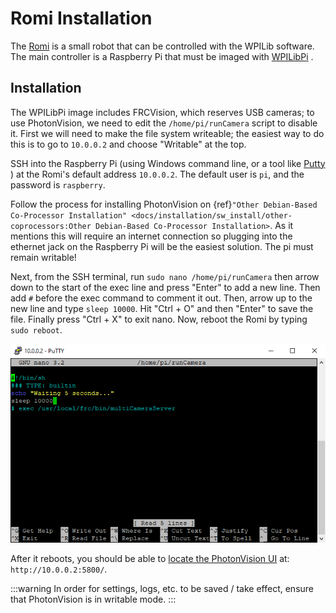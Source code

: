 # Romi Installation

The [Romi](https://docs.wpilib.org/en/latest/docs/romi-robot/index.html) is a small robot that can be controlled with the WPILib software. The main controller is a Raspberry Pi that must be imaged with [WPILibPi](https://docs.wpilib.org/en/latest/docs/romi-robot/imaging-romi.html) .

## Installation

The WPILibPi image includes FRCVision, which reserves USB cameras; to use PhotonVision, we need to edit the `/home/pi/runCamera` script to disable it. First we will need to make the file system writeable; the easiest way to do this is to go to `10.0.0.2` and choose "Writable" at the top.

SSH into the Raspberry Pi (using Windows command line, or a tool like [Putty](https://www.chiark.greenend.org.uk/~sgtatham/putty/) ) at the Romi's default address `10.0.0.2`. The default user is `pi`, and the password is `raspberry`.

Follow the process for installing PhotonVision on \{ref}`"Other Debian-Based Co-Processor Installation" <docs/installation/sw_install/other-coprocessors:Other Debian-Based Co-Processor Installation>`. As it mentions this will require an internet connection so plugging into the ethernet jack on the Raspberry Pi will be the easiest solution. The pi must remain writable!

Next, from the SSH terminal, run `sudo nano /home/pi/runCamera` then arrow down to the start of the exec line and press "Enter" to add a new line. Then add `#` before the exec command to comment it out. Then, arrow up to the new line and type `sleep 10000`. Hit "Ctrl + O" and then "Enter" to save the file. Finally press "Ctrl + X" to exit nano. Now, reboot the Romi by typing `sudo reboot`.

<img src="images/nano.png" />

After it reboots, you should be able to [locate the PhotonVision UI](https://photonvision.github.io/gloworm-docs/docs/quickstart/#finding-gloworm) at: `http://10.0.0.2:5800/`.

:::warning
In order for settings, logs, etc. to be saved / take effect, ensure that PhotonVision is in writable mode.
:::
